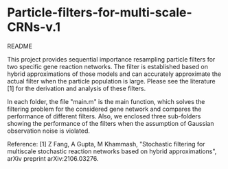 # Particle-filters-for-multi-scale-CRNs-v.1
README

This project provides sequential importance resampling particle filters for two specific gene reaction networks. The filter is established based on hybrid approximations of those models and can accurately approximate the actual filter when the particle population is large. Please see the literature [1] for the derivation and analysis of these filters.

In each folder, the file "main.m" is the main function, which solves the filtering problem for the considered gene network and compares the performance of different filters. Also, we enclosed three sub-folders showing the performance of the filters when the assumption of Gaussian observation noise is violated.     

Reference:
[1] Z Fang, A Gupta, M Khammash, "Stochastic filtering for multiscale stochastic reaction networks based on hybrid approximations", arXiv preprint arXiv:2106.03276.

